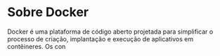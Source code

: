 # Sobre Docker

Docker é uma plataforma de código aberto projetada para simplificar o processo de criação, implantação e execução de aplicativos em contêineres. 
Os con
